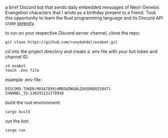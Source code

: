 a brief Discord bot that sends daily embedded messages of Neon Genesis Evangelion characters that I wrote as a birthday present to a friend. Took this opportunity to learn the Rust programming language and its Discord API crate [serenity](https://github.com/serenity-rs/serenity).

to run on your respective Discord server channel, clone the repo:
```
git clone https://github.com/ronydahdal/evabot.git
```

cd into the project directory and create a .env file with your bot token and channel ID:
```
cd evabot
touch .env file
```
example .env file:
```
DISCORD_TOKEN:MDSA7899jdMDSUDNSA&1DUSDHDUIS8471
CHANNEL_ID:138291231278938
```

build the rust environment:
```
cargo build 
```

run the bot:
```
cargo run 
```
